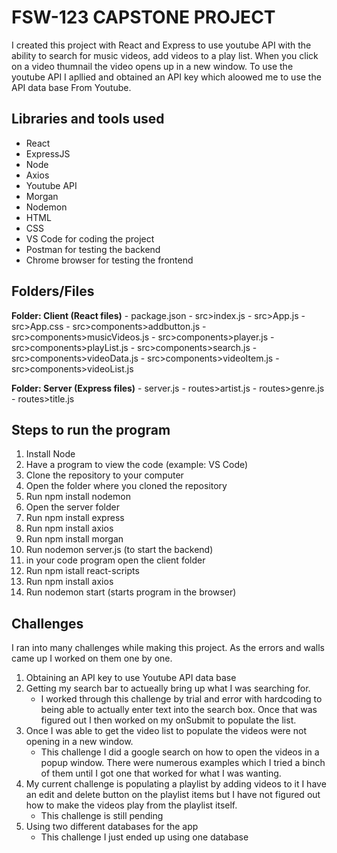 # FSW-123 CAPSTONE PROJECT

I created this project with React and Express to use youtube API with the ability to search for music videos, add videos to a play list. When you click on a video thumnail the video opens up in a new window. To use the youtube API I apllied and obtained an API key which aloowed me to use the API data base From Youtube.

## Libraries and tools used

- React
- ExpressJS
- Node
- Axios
- Youtube API
- Morgan
- Nodemon
- HTML
- CSS
- VS Code for coding the project
- Postman for testing the backend
- Chrome browser for testing the frontend

## Folders/Files

**Folder: Client (React files)**
    - package.json
    - src>index.js
    - src>App.js
    - src>App.css
    - src>components>addbutton.js
    - src>components>musicVideos.js
    - src>components>player.js
    - src>components>playList.js
    - src>components>search.js
    - src>components>videoData.js
    - src>components>videoItem.js
    - src>components>videoList.js

**Folder: Server (Express files)**
    - server.js
    - routes>artist.js
    - routes>genre.js
    - routes>title.js

## Steps to run the program
1. Install Node
2. Have a program to view the code (example: VS Code)
3. Clone the repository to your computer
4. Open the folder where you cloned the repository
5. Run npm install nodemon
6. Open the server folder
7. Run npm install express
8. Run npm install axios
9. Run npm install morgan
10. Run nodemon server.js (to start the backend)
11. in your code program open the client folder
12. Run npm istall react-scripts
13. Run npm install axios
14. Run nodemon start (starts program in the browser) 

## Challenges

I ran into many challenges while making this project. As the errors and walls came up I worked on them one by one. 

1. Obtaining an API key to use Youtube API data base
2. Getting my search bar to actueally bring up what I was searching for.
    - I worked through this challenge by trial and error with hardcoding to being able to actually enter text into the search box. Once that was figured out I then worked on my onSubmit to populate the list.
3. Once I was able to get the video list to populate the videos were not opening in a new window. 
    - This challenge I did a google search on how to open the videos in a popup window. There were numerous examples which I tried a binch of them until I got one that worked for what I was wanting.
4. My current challenge is populating a playlist by adding videos to it I have an edit and delete button on the playlist items but I have not figured out how to make the videos play from the playlist itself.
    - This challenge is still pending
5. Using two different databases for the app
    - This challenge I just ended up using one database
